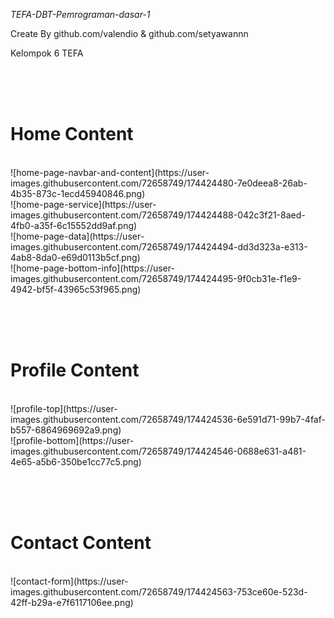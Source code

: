 *TEFA-DBT-Pemrograman-dasar-1* <br>

Create By github.com/valendio & github.com/setyawannn  <br>

Kelompok 6 TEFA <br>

<br><br><br>

<h1>Home Content </h1> <br>
![home-page-navbar-and-content](https://user-images.githubusercontent.com/72658749/174424480-7e0deea8-26ab-4b35-873c-1ecd45940846.png) <br>
![home-page-service](https://user-images.githubusercontent.com/72658749/174424488-042c3f21-8aed-4fb0-a35f-6c15552dd9af.png) <br>
![home-page-data](https://user-images.githubusercontent.com/72658749/174424494-dd3d323a-e313-4ab8-8da0-e69d0113b5cf.png) <br>
![home-page-bottom-info](https://user-images.githubusercontent.com/72658749/174424495-9f0cb31e-f1e9-4942-bf5f-43965c53f965.png) <br>

<br><br><br>

<h1>Profile Content</h1> <br>
![profile-top](https://user-images.githubusercontent.com/72658749/174424536-6e591d71-99b7-4faf-b557-6864969692a9.png) <br>
![profile-bottom](https://user-images.githubusercontent.com/72658749/174424546-0688e631-a481-4e65-a5b6-350be1cc77c5.png) <br>

<br><br><br>

<h1>Contact Content</h1> <br>
![contact-form](https://user-images.githubusercontent.com/72658749/174424563-753ce60e-523d-42ff-b29a-e7f6117106ee.png) <br>
